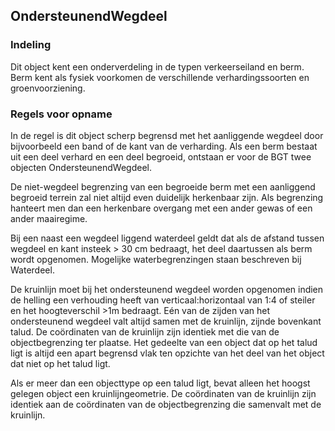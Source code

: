OndersteunendWegdeel
--------------------

### Indeling

Dit object kent een onderverdeling in de typen verkeerseiland en berm. Berm kent
als fysiek voorkomen de verschillende verhardingssoorten en groenvoorziening.

### Regels voor opname

In de regel is dit object scherp begrensd met het aanliggende wegdeel door
bijvoorbeeld een band of de kant van de verharding. Als een berm bestaat uit een
deel verhard en een deel begroeid, ontstaan er voor de BGT twee objecten
OndersteunendWegdeel.

De niet-wegdeel begrenzing van een begroeide berm met een aanliggend begroeid
terrein zal niet altijd even duidelijk herkenbaar zijn. Als begrenzing hanteert
men dan een herkenbare overgang met een ander gewas of een ander maairegime.

Bij een naast een wegdeel liggend waterdeel geldt dat als de afstand tussen
wegdeel en kant insteek \> 30 cm bedraagt, het deel daartussen als berm wordt
opgenomen. Mogelijke waterbegrenzingen staan beschreven bij Waterdeel.

De kruinlijn moet bij het ondersteunend wegdeel worden opgenomen indien de
helling een verhouding heeft van verticaal:horizontaal van 1:4 of steiler en het
hoogteverschil \>1m bedraagt. Eén van de zijden van het ondersteunend wegdeel
valt altijd samen met de kruinlijn, zijnde bovenkant talud. De coördinaten van
de kruinlijn zijn identiek met die van de objectbegrenzing ter plaatse. Het
gedeelte van een object dat op het talud ligt is altijd een apart begrensd vlak
ten opzichte van het deel van het object dat niet op het talud ligt.

Als er meer dan een objecttype op een talud ligt, bevat alleen het hoogst
gelegen object een kruinlijngeometrie. De coördinaten van de kruinlijn zijn
identiek aan de coördinaten van de objectbegrenzing die samenvalt met de
kruinlijn.

